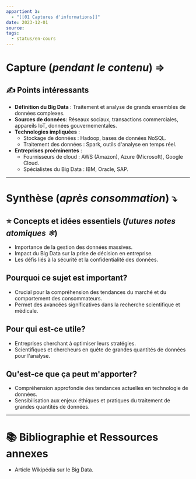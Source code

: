 ```yaml
---
appartient à:
  - "[[01 Captures d'informations]]"
date: 2023-12-01
source: 
tags:
  - status/en-cours
---
```

# Capture (_pendant le contenu_) ⇒

## ✍️ Points intéressants

- **Définition du Big Data** : Traitement et analyse de grands ensembles de données complexes.
- **Sources de données**: Réseaux sociaux, transactions commerciales, appareils IoT, données gouvernementales.
- **Technologies impliquées** :
    - Stockage de données : Hadoop, bases de données NoSQL.
    - Traitement des données : Spark, outils d'analyse en temps réel.
- **Entreprises proéminentes** :
    - Fournisseurs de cloud : AWS (Amazon), Azure (Microsoft), Google Cloud.
    - Spécialistes du Big Data : IBM, Oracle, SAP.

---

# Synthèse (_après consommation_) ⤵︎

## ⭐ Concepts et idées essentiels (_futures notes atomiques ⚛︎_)

- Importance de la gestion des données massives.
- Impact du Big Data sur la prise de décision en entreprise.
- Les défis liés à la sécurité et la confidentialité des données.

## Pourquoi ce sujet est important?

- Crucial pour la compréhension des tendances du marché et du comportement des consommateurs.
- Permet des avancées significatives dans la recherche scientifique et médicale.

## Pour qui est-ce utile?

- Entreprises cherchant à optimiser leurs stratégies.
- Scientifiques et chercheurs en quête de grandes quantités de données pour l'analyse.

## Qu'est-ce que ça peut m'apporter?

- Compréhension approfondie des tendances actuelles en technologie de données.
- Sensibilisation aux enjeux éthiques et pratiques du traitement de grandes quantités de données.

---

# 📚 Bibliographie et Ressources annexes

- Article Wikipédia sur le Big Data.